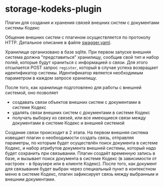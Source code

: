 # storage-kodeks-plugin
Плагин для создания и хранения связей внешних систем с документами системы Кодекс

Общение внешних систем с плагином осуществляется по протоколу HTTP. Детальное описание в файле [swagger.yaml](https://github.com/Murzilka/storage-kodeks-plugin/tree/master/swagger.yaml).

Хранилище организовано в базе sqlite. При первом запуске внешняя система должна "представиться" хранилищу, сообщив свой тип и набор полей, которые будут храниться с информацией о связи.
Для этого отсылается POST запрос `register`, который в случае успеха возвращает идентификатор системы. Идентификатор является необходимым параметром в каждом запросе хранилищу.

После того, как хранилище подготовлено для работы с внешней системой, оно позволяет
- создавать связи объектов внешних систем с документами в системе Кодекс
- удалять связи внешних систем с документами в системе Кодекс
- получать выборку из связей, или все имеющиеся связи между документами в системе Кодекс и внешней системой

Создание связи происходит в 2 этапа.
На первом внешняя система извещает плагин о необходимости создать связь, отправляя параметры, по которым будет осуществлён поиск документа в системе Кодекс, и набор атрибутов документа внешней системы, который надо будет сохранить при связывании.
Плагин создаёт временную запись в базе, и вызывает поиск документа в системе Кодекс (в зависимости от настроек - в браузере или в клиенте Кодекс).
После того, как документ для связывания будет выбран через специальный пункт в контекстном меню в системе Кодекс, плагин зафиксирует связь между выбранным и внешним документами.
